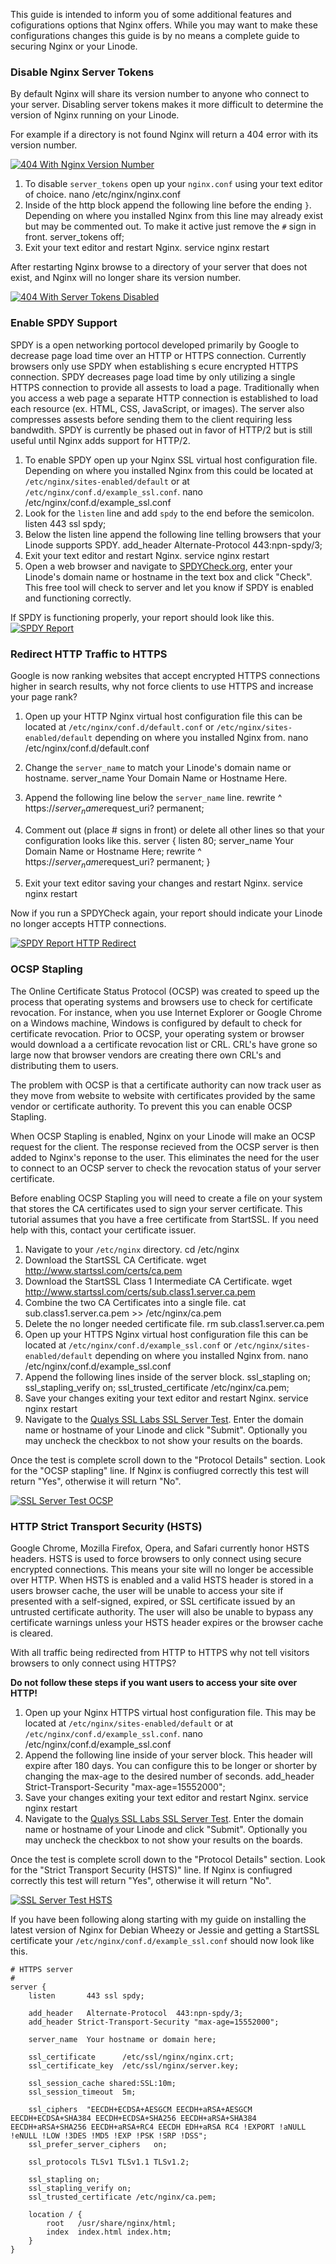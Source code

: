 This guide is intended to inform you of some additional features and cofigurations options that Nginx offers. While you may want to make these configurations changes this guide is by no means a complete guide to securing Nginx or your Linode.

### Disable Nginx Server Tokens

By default Nginx will share its version number to anyone who connect to your server. Disabling server tokens makes it more difficult to determine the version of Nginx running on your Linode.

For example if a directory is not found Nginx will return a 404 error with its version number.

[![404 With Nginx Version Number](/docs/assets/404_Not_Found.jpg)](/docs/assets/404_Not_Found.jpg)

1.  To disable `server_tokens` open up your `nginx.conf` using your text editor of choice.
        nano /etc/nginx/nginx.conf
2.  Inside of the http block append the following line before the ending `}`. Depending on where you installed Nginx from this line may already exist but may be commented out. To make it active just remove the `#` sign in front.
        server_tokens       off;
3.  Exit your text editor and restart Nginx.
        service nginx restart

After restarting Nginx browse to a directory of your server that does not exist, and Nginx will no longer share its version number.

[![404 With Server Tokens Disabled](/docs/assets/404_Not_Found_Server_Tokens_Off.jpg)](/docs/assets/404_Not_Found_Server_Tokens_Off.jpg)

### Enable SPDY Support

SPDY is a open networking portocol developed primarily by Google to decrease page load time over an HTTP or HTTPS connection. Currently browsers only use SPDY when establishing s ecure encrypted HTTPS connection. SPDY decreases page load time by only utilizing a single HTTPS connection to provide all assests to load a page. Traditionally when you access a web page a separate HTTP connection is established to load each resource (ex. HTML, CSS, JavaScript, or images). The server also compresses assests before sending them to the client requiring less bandwdith. SPDY is currently be phased out in favor of HTTP/2 but is still useful until Nginx adds support for HTTP/2.

1.  To enable SPDY open up your Nginx SSL virtual host configuration file. Depending on where you installed Nginx from this could be located at `/etc/nginx/sites-enabled/default` or at `/etc/nginx/conf.d/example_ssl.conf`.
        nano /etc/nginx/conf.d/example_ssl.conf
2.  Look for the `listen` line and add `spdy` to the end before the semicolon.
        listen       443 ssl spdy;
3.  Below the listen line append the following line telling browsers that your Linode supports SPDY.
        add_header   Alternate-Protocol  443:npn-spdy/3;
4.  Exit your text editor and restart Nginx.
        service nginx restart
5.  Open a web browser and navigate to [SPDYCheck.org](http://SPDYCheck.org), enter your Linode's domain name or hostname in the text box and click "Check". This free tool will check to server and let you know if SPDY is enabled and functioning correctly. 

If SPDY is functioning properly, your report should look like this.
[![SPDY Report](/docs/assets/SPDY_Report_Resized.jpg)](/docs/assets/SPDY_Report.jpg)

### Redirect HTTP Traffic to HTTPS

Google is now ranking websites that accept encrypted HTTPS connections higher in search results, why not force clients to use HTTPS and increase your page rank?

1.  Open up your HTTP Nginx virtual host configuration file this can be located at `/etc/nginx/conf.d/default.conf` or `/etc/nginx/sites-enabled/default` depending on where you installed Nginx from.
        nano /etc/nginx/conf.d/default.conf

2.  Change the `server_name` to match your Linode's domain name or hostname.
        server_name Your Domain Name or Hostname Here.
3.  Append the following line below the `server_name` line.
        rewrite        ^ https://$server_name$request_uri? permanent;
4.  Comment out (place # signs in front) or delete all other lines so that your configuration looks like this.
        server {
            listen       80;
            server_name  Your Domain Name or Hostname Here;
            rewrite        ^ https://$server_name$request_uri? permanent;
        }
5. Exit your text editor saving your changes and restart Nginx.
        service nginx restart

Now if you run a SPDYCheck again, your report should indicate your Linode no longer accepts HTTP connections.

[![SPDY Report HTTP Redirect](/docs/assets/SPDY_Report_Redirect.jpg)](/docs/assets/SPDY_Report_Redirect.jpg)

### OCSP Stapling

The Online Certificate Status Protocol (OCSP) was created to speed up the process that operating systems and browsers use to check for certificate revocation. For instance, when you use Internet Explorer or Google Chrome on a Windows machine, Windows is configured by default to check for certificate revocation. Prior to OCSP, your operating system or browser would download a a certificate revocation list or CRL. CRL's have grone so large now that browser vendors are creating there own CRL's and distributing them to users.

The problem with OCSP is that a certificate authority can now track user as they move from website to website with certificates provided by the same vendor or certificate authority. To prevent this you can enable OCSP Stapling.

When OCSP Stapling is enabled, Nginx on your Linode will make an OCSP request for the client. The response recieved from the OCSP server is then added to Nginx's reponse to the user. This eliminates the need for the user to connect to an OCSP server to check the revocation status of your server certificate.

Before enabling OCSP Stapling you will need to create a file on your system that stores the CA certificates used to sign your server certificate. This tutorial assumes that you have a free certificate from StartSSL. If you need help with this, contact your certificate issuer.

1.  Navigate to your `/etc/nginx` directory.
        cd /etc/nginx
2.  Download the StartSSL CA Certificate.
        wget http://www.startssl.com/certs/ca.pem
3.  Download the StartSSL Class 1 Intermediate CA Certificate.
        wget http://www.startssl.com/certs/sub.class1.server.ca.pem
4.  Combine the two CA Certificates into a single file.
        cat sub.class1.server.ca.pem >> /etc/nginx/ca.pem
5.  Delete the no longer needed certificate file.
        rm sub.class1.server.ca.pem
6.  Open up your HTTPS Nginx virtual host configuration file this can be located at `/etc/nginx/conf.d/example_ssl.conf` or `/etc/nginx/sites-enabled/default` depending on where you installed Nginx from.
        nano /etc/nginx/conf.d/example_ssl.conf
7.  Append the following lines inside of the server block.
        ssl_stapling on;
        ssl_stapling_verify on;
        ssl_trusted_certificate /etc/nginx/ca.pem;
8.  Save your changes exiting your text editor and restart Nginx.
        service nginx restart
9.  Navigate to the [Qualys SSL Labs SSL Server Test](https://www.ssllabs.com/ssltest/). Enter the domain name or hostname of your Linode and click "Submit". Optionally you may uncheck the checkbox to not show your results on the boards.

Once the test is complete scroll down to the "Protocol Details" section. Look for the "OCSP stapling" line. If Nginx is confiugred correctly this test will return "Yes", otherwise it will return "No".

[![SSL Server Test OCSP](/docs/assets/OCSP_Stapling_SSL_Test.jpg)](/docs/assets/OCSP_Stapling_SSL_Test.jpg)

### HTTP Strict Transport Security (HSTS)

Google Chrome, Mozilla Firefox, Opera, and Safari currently honor HSTS headers. HSTS is used to force browsers to only connect using secure encrypted connections. This means your site will no longer be accessible over HTTP. When HSTS is enabled and a valid HSTS header is stored in a users browser cache, the user will be unable to access your site if presented with a self-signed, expired, or SSL certificate issued by an untrusted certificate authority. The user will also be unable to bypass any certificate warnings unless your HSTS header expires or the browser cache is cleared.

With all traffic being redirected from HTTP to HTTPS why not tell visitors browsers to only connect using HTTPS?

**Do not follow these steps if you want users to access your site over HTTP!**

1.  Open up your Nginx HTTPS virtual host configuration file. This may be located at `/etc/nginx/sites-enabled/default` or at `/etc/nginx/conf.d/example_ssl.conf`.
        nano /etc/nginx/conf.d/example_ssl.conf
2.  Append the following line inside of your server block. This header will expire after 180 days. You can configure this to be longer or shorter by changing the max-age to the desired number of seconds.
        add_header Strict-Transport-Security "max-age=15552000";
3.  Save your changes exiting your text editor and restart Nginx.
        service nginx restart
4.  Navigate to the [Qualys SSL Labs SSL Server Test](https://www.ssllabs.com/ssltest/). Enter the domain name or hostname of your Linode and click "Submit". Optionally you may uncheck the checkbox to not show your results on the boards.

Once the test is complete scroll down to the "Protocol Details" section. Look for the "Strict Transport Security (HSTS)" line. If Nginx is confiugred correctly this test will return "Yes", otherwise it will return "No".

[![SSL Server Test HSTS](/docs/assets/HSTS_SSL_Test.jpg)](/docs/assets/HSTS_SSL_Test.jpg)

If you have been following along starting with my guide on installing the latest version of Nginx for Debian Wheezy or Jessie and getting a StartSSL certificate your `/etc/nginx/conf.d/example_ssl.conf` should now look like this.

    # HTTPS server
    #
    server {
        listen       443 ssl spdy;
        
        add_header   Alternate-Protocol  443:npn-spdy/3;
        add_header Strict-Transport-Security "max-age=15552000";
        
        server_name  Your hostname or domain here;

        ssl_certificate      /etc/ssl/nginx/nginx.crt;
        ssl_certificate_key  /etc/ssl/nginx/server.key;

        ssl_session_cache shared:SSL:10m;
        ssl_session_timeout  5m;

        ssl_ciphers  "EECDH+ECDSA+AESGCM EECDH+aRSA+AESGCM EECDH+ECDSA+SHA384 EECDH+ECDSA+SHA256 EECDH+aRSA+SHA384 EECDH+aRSA+SHA256 EECDH+aRSA+RC4 EECDH EDH+aRSA RC4 !EXPORT !aNULL !eNULL !LOW !3DES !MD5 !EXP !PSK !SRP !DSS";
        ssl_prefer_server_ciphers   on;

        ssl_protocols TLSv1 TLSv1.1 TLSv1.2;

        ssl_stapling on;
        ssl_stapling_verify on;
        ssl_trusted_certificate /etc/nginx/ca.pem;

        location / {
            root   /usr/share/nginx/html;
            index  index.html index.htm;
        }
    }

